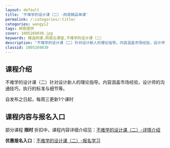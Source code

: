 ```yaml
---
layout: default
title: '不难学的设计课（二）-网易精品单课'
permalink: /:categories/:title/
categories: wangyi2
tags: 网易提供
cover: 1005269030.jpg
keywords: 精选网课,网易云课堂,不难学的设计课（二）
description: "不难学的设计课（二）针对设计新人的理论指导。内容涵盖市场经验，设计师的沟通技巧，执行的标准与细节等。自发布之日起，每周三更新1个课时不难学的设计课（二）"
classid: 1005269030
---
```


## 课程介绍

不难学的设计课（二）针对设计新人的理论指导。内容涵盖市场经验，设计师的沟通技巧，执行的标准与细节等。

自发布之日起，每周三更新1个课时

## 课程内容与报名入口

部分课程 **限时** 折扣中，课程内容详细介绍见：[不难学的设计课（二）-详情介绍](https://study.163.com/course/introduction/1005269030.htm?share=1&shareId=1025206652&utm_campaign=share&utm_medium=iphoneShare&utm_source=&utm_u=1025206652)

**优惠报名入口**：[不难学的设计课（二）-报名学习](https://study.163.com/course/introduction/1005269030.htm?share=1&shareId=1025206652&utm_campaign=share&utm_medium=iphoneShare&utm_source=&utm_u=1025206652)

